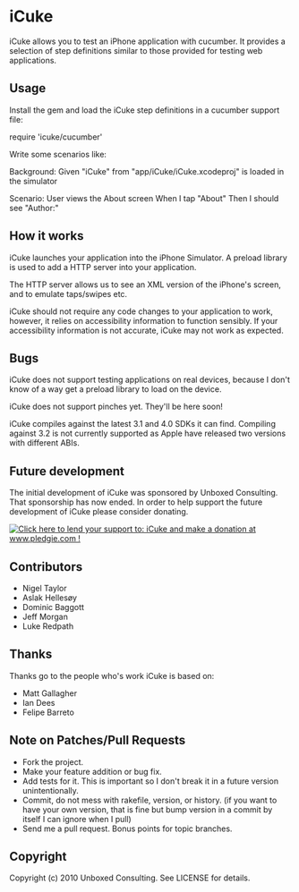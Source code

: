 iCuke
=====

iCuke allows you to test an iPhone application with cucumber. It provides a selection of step definitions similar to
those provided for testing web applications.

Usage
-----

Install the gem and load the iCuke step definitions in a cucumber support file:

require 'icuke/cucumber'

Write some scenarios like:

  Background:
    Given "iCuke" from "app/iCuke/iCuke.xcodeproj" is loaded in the simulator

  Scenario: User views the About screen
    When I tap "About"
    Then I should see "Author:"

How it works
------------

iCuke launches your application into the iPhone Simulator. A preload library is used to add a HTTP server into your
application.

The HTTP server allows us to see an XML version of the iPhone's screen, and to emulate taps/swipes etc.

iCuke should not require any code changes to your application to work, however, it relies on accessibility information
to function sensibly. If your accessibility information is not accurate, iCuke may not work as expected.

Bugs
----

iCuke does not support testing applications on real devices, because I don't know of a way get a preload library to
load on the device.

iCuke does not support pinches yet. They'll be here soon!

iCuke compiles against the latest 3.1 and 4.0 SDKs it can find. Compiling against 3.2 is not currently supported as Apple have released two versions with different ABIs.

Future development
------------------

The initial development of iCuke was sponsored by Unboxed Consulting. That sponsorship has now ended. In order to help support the future development of iCuke please consider donating.

<a href='http://www.pledgie.com/campaigns/13697'><img alt='Click here to lend your support to: iCuke and make a donation at www.pledgie.com !' src='http://www.pledgie.com/campaigns/13697.png?skin_name=chrome' border='0' /></a>

Contributors
------------

* Nigel Taylor
* Aslak Hellesøy
* Dominic Baggott
* Jeff Morgan
* Luke Redpath

Thanks
------

Thanks go to the people who's work iCuke is based on:

* Matt Gallagher
* Ian Dees
* Felipe Barreto

Note on Patches/Pull Requests
-----------------------------
 
* Fork the project.
* Make your feature addition or bug fix.
* Add tests for it. This is important so I don't break it in a
  future version unintentionally.
* Commit, do not mess with rakefile, version, or history.
  (if you want to have your own version, that is fine but bump version in a commit by itself I can ignore when I pull)
* Send me a pull request. Bonus points for topic branches.

Copyright
---------

Copyright (c) 2010 Unboxed Consulting. See LICENSE for details.
